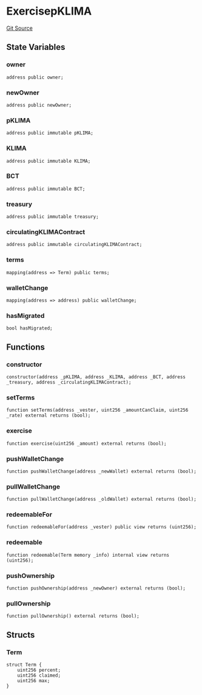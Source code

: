 # ExercisepKLIMA
[Git Source](https://github.com/KlimaDAO/klimadao-solidity/blob/704b462e69030cb9a43680057bee91d745d579ba/src/protocol/pKLIMA/ExercisepKLIMA.sol)


## State Variables
### owner

```solidity
address public owner;
```


### newOwner

```solidity
address public newOwner;
```


### pKLIMA

```solidity
address public immutable pKLIMA;
```


### KLIMA

```solidity
address public immutable KLIMA;
```


### BCT

```solidity
address public immutable BCT;
```


### treasury

```solidity
address public immutable treasury;
```


### circulatingKLIMAContract

```solidity
address public immutable circulatingKLIMAContract;
```


### terms

```solidity
mapping(address => Term) public terms;
```


### walletChange

```solidity
mapping(address => address) public walletChange;
```


### hasMigrated

```solidity
bool hasMigrated;
```


## Functions
### constructor


```solidity
constructor(address _pKLIMA, address _KLIMA, address _BCT, address _treasury, address _circulatingKLIMAContract);
```

### setTerms


```solidity
function setTerms(address _vester, uint256 _amountCanClaim, uint256 _rate) external returns (bool);
```

### exercise


```solidity
function exercise(uint256 _amount) external returns (bool);
```

### pushWalletChange


```solidity
function pushWalletChange(address _newWallet) external returns (bool);
```

### pullWalletChange


```solidity
function pullWalletChange(address _oldWallet) external returns (bool);
```

### redeemableFor


```solidity
function redeemableFor(address _vester) public view returns (uint256);
```

### redeemable


```solidity
function redeemable(Term memory _info) internal view returns (uint256);
```

### pushOwnership


```solidity
function pushOwnership(address _newOwner) external returns (bool);
```

### pullOwnership


```solidity
function pullOwnership() external returns (bool);
```

## Structs
### Term

```solidity
struct Term {
    uint256 percent;
    uint256 claimed;
    uint256 max;
}
```

